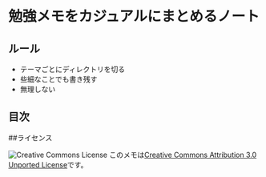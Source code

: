 # 勉強メモをカジュアルにまとめるノート

## ルール

- テーマごとにディレクトリを切る
- 些細なことでも書き残す
- 無理しない

## 目次

##ライセンス

![Creative Commons License](http://i.creativecommons.org/l/by/3.0/88x31.png)
このメモは[Creative Commons Attribution 3.0 Unported License](http://creativecommons.org/licenses/by/3.0/deed.en_US)です。 
